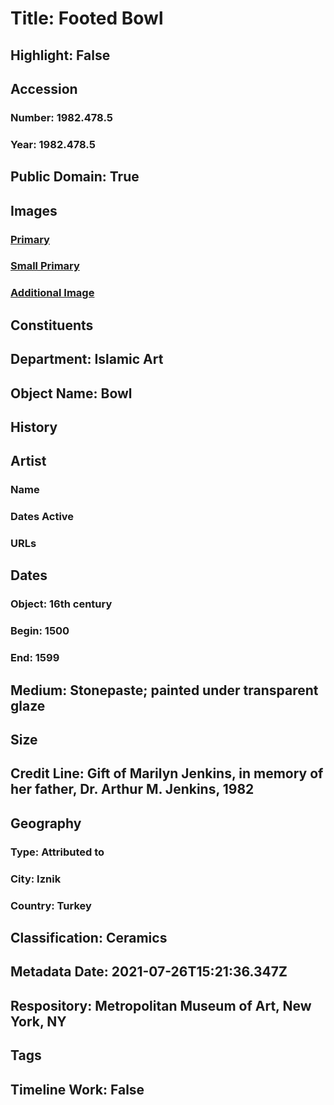 # Title: Footed Bowl
## Highlight: False
## Accession
### Number: 1982.478.5
### Year: 1982.478.5
## Public Domain: True
## Images
### [Primary](https://images.metmuseum.org/CRDImages/is/original/sf1982-478-5a.jpg)
### [Small Primary](https://images.metmuseum.org/CRDImages/is/web-large/sf1982-478-5a.jpg)
### [Additional Image](https://images.metmuseum.org/CRDImages/is/original/sf1982-478-5b.jpg)
## Constituents
## Department: Islamic Art
## Object Name: Bowl
## History
## Artist
### Name
### Dates Active
### URLs
## Dates
### Object: 16th century
### Begin: 1500
### End: 1599
## Medium: Stonepaste; painted under transparent glaze
## Size
## Credit Line: Gift of Marilyn Jenkins, in memory of her father, Dr.  Arthur M. Jenkins, 1982
## Geography
### Type: Attributed to
### City: Iznik
### Country: Turkey
## Classification: Ceramics
## Metadata Date: 2021-07-26T15:21:36.347Z
## Respository: Metropolitan Museum of Art, New York, NY
## Tags
## Timeline Work: False